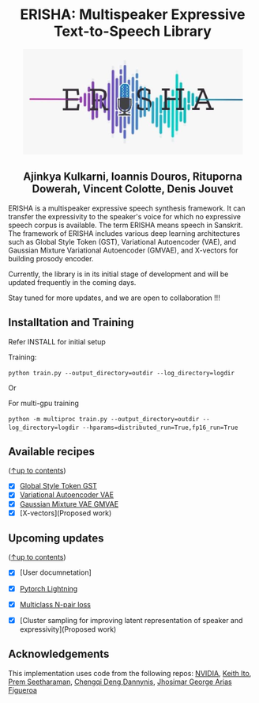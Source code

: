 <div align="center">
  
# ERISHA: Multispeaker Expressive Text-to-Speech Library

![Multispeaker Expressive Text-to-Speech Library](erisha.png)

## Ajinkya Kulkarni, Ioannis Douros, Rituporna Dowerah, Vincent Colotte, Denis Jouvet

<div align="left">

ERISHA is a multispeaker expressive speech synthesis framework. It can transfer the expressivity to the speaker's voice for which no expressive speech corpus is available. The term ERISHA means speech in Sanskrit. The framework of ERISHA includes various deep learning architectures such as Global Style Token (GST), Variational Autoencoder  (VAE), and Gaussian Mixture Variational Autoencoder (GMVAE), and X-vectors for building prosody encoder. 


Currently, the library is in its initial stage of development and will be updated frequently in the coming days.

Stay tuned for more updates, and we are open to collaboration !!!

## Installtation and Training

Refer INSTALL for initial setup

Training:

`python train.py --output_directory=outdir --log_directory=logdir`

Or

For multi-gpu training

`python -m multiproc train.py --output_directory=outdir --log_directory=logdir --hparams=distributed_run=True,fp16_run=True`

## Available recipes
([↑up to contents](#contents))
* [x] [Global Style Token GST](https://arxiv.org/abs/1803.09017)
* [x] [Variational Autoencoder VAE](https://arxiv.org/abs/1812.04342)
* [x] [Gaussian Mixture VAE GMVAE](https://arxiv.org/abs/1810.07217)
* [x] [X-vectors](Proposed work)

## Upcoming updates
([↑up to contents](#contents))
* [x] [User documnetation]
* [x] [Pytorch Lightning](https://www.pytorchlightning.ai/)
* [x] [Multiclass N-pair loss](https://hal.archives-ouvertes.fr/hal-02978485/document)
* [x] [Cluster sampling for improving latent representation of speaker and expressivity](Proposed work)


  
## Acknowledgements
This implementation uses code from the following repos: [NVIDIA](https://github.com/NVIDIA/tacotron2), [Keith
Ito](https://github.com/keithito/tacotron/), [Prem
Seetharaman](https://github.com/pseeth/pytorch-stft), 
[Chengqi Deng](https://github.com/KinglittleQ/GST-Tacotron),[Dannynis](https://github.com/Dannynis/xvector_pytorch),
[Jhosimar George Arias Figueroa](https://github.com/jariasf/GMVAE/)

